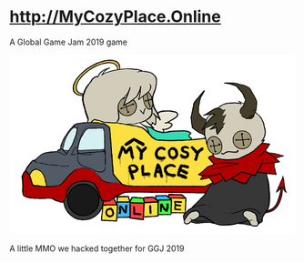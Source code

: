 # http://MyCozyPlace.Online
A Global Game Jam 2019 game

![Logo](https://github.com/NeatSketch/MyCozyPlaceOnline/blob/master/Assets/WebGLTemplates/Custom/logo.png?raw=true "Logo")

A little MMO we hacked together for GGJ 2019
